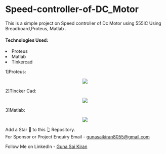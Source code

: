 # Speed-controller-of-DC_Motor
This is a simple project on Speed controller of Dc Motor using 555IC Using Breadboard,Proteus, Matlab .<br>


<h4>Technologies Used:</h4>
<li>Proteus</li>
<li>Matlab</li>
<li>Tinkercad</li>



1]Proteus:
<p align="center">
  <img src="https://github.com/Gunasaikiran/Speed-controller-of-DC_Motor/blob/main/Speed%20Controller%20Proteus.png" >
</p>



2]Tincker Cad:
<p align="center">
  <img src="https://github.com/Gunasaikiran/Speed-controller-of-DC_Motor/blob/main/Speed%20Controller%20Tinker Cad.png" >
</p>




3]Matlab:
<p align="center">
  <img src="https://github.com/Gunasaikiran/Speed-controller-of-DC_Motor/blob/main/Speed%20Controller%20Matlab.png" >
</p>

Add a Star 🌟 to this 👆 Repository.<br>
For Sponsor or Project Enquiry
Email - gunasaikiran8055@gmail.com

Follow Me on
LinkedIn - <a href="https://www.linkedin.com/in/guna-sai-kiran-b526a2220/">Guna Sai Kiran</a>
